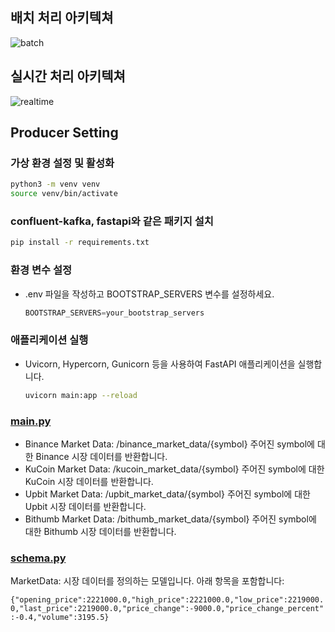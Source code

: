## 배치 처리 아키텍쳐
![batch](https://github.com/dbt-finance/collect_data/assets/98998726/75533891-a8e7-440c-a917-caf60ca4a34b)

## 실시간 처리 아키텍쳐
![realtime](https://github.com/dbt-finance/collect_data/assets/98998726/57386470-0809-4a9e-8106-96ecdbb4cb44)

## Producer Setting

### 가상 환경 설정 및 활성화

```bash
python3 -m venv venv
source venv/bin/activate
```

### confluent-kafka, fastapi와 같은 패키지 설치

```bash
pip install -r requirements.txt
```

### 환경 변수 설정

- .env 파일을 작성하고 BOOTSTRAP_SERVERS 변수를 설정하세요.
    
    ```jsx
    BOOTSTRAP_SERVERS=your_bootstrap_servers
    ```
    

### 애플리케이션 실행

- Uvicorn, Hypercorn, Gunicorn 등을 사용하여 FastAPI 애플리케이션을 실행합니다.
    
    ```bash
    uvicorn main:app --reload
    ```
    

### [main.py](http://main.py)

- Binance Market Data: /binance_market_data/{symbol}
주어진 symbol에 대한 Binance 시장 데이터를 반환합니다.
- KuCoin Market Data: /kucoin_market_data/{symbol}
주어진 symbol에 대한 KuCoin 시장 데이터를 반환합니다.
- Upbit Market Data: /upbit_market_data/{symbol}
주어진 symbol에 대한 Upbit 시장 데이터를 반환합니다.
- Bithumb Market Data: /bithumb_market_data/{symbol}
주어진 symbol에 대한 Bithumb 시장 데이터를 반환합니다.

### [schema.py](http://schema.py)

MarketData: 시장 데이터를 정의하는 모델입니다.
아래 항목을 포함합니다: 

`{"opening_price":2221000.0,"high_price":2221000.0,"low_price":2219000.0,"last_price":2219000.0,"price_change":-9000.0,"price_change_percent":-0.4,"volume":3195.5}`
